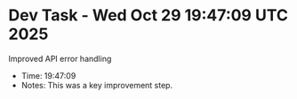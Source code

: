 # Dev Task - Wed Oct 29 19:47:09 UTC 2025
Improved API error handling
- Time: 19:47:09
- Notes: This was a key improvement step.
